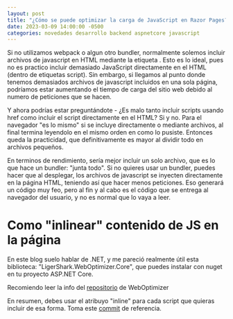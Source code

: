 ```yaml
---
layout: post
title: "¿Cómo se puede optimizar la carga de JavaScript en Razor Pages?"
date: 2023-03-09 14:00:00 -0500
categories: novedades desarrollo backend aspnetcore javascript
---
```

Si no utilizamos webpack o algun otro bundler, normalmente solemos incluir archivos de javascript en
HTML mediante la etiqueta <script href="archivo.js"></script>. Esto es lo ideal, pues
no es practico incluir demasiado JavaScript directamente en el HTML (dentro de etiquetas script). Sin embargo,
si llegamos al punto donde tenemos demasiados archivos de javascript incluidos en una sola página, podríamos
estar aumentando el tiempo de carga del sitio web debido al numero de peticiones que se hacen.

Y ahora podrías estar preguntándote - ¿Es malo tanto incluir scripts usando href como incluir el script directamente
en el HTML? Si y no. Para el navegador "es lo mismo" si se incluye directamente o mediante archivos, al final termina
leyendolo en el mismo orden en como lo pusiste. Entonces queda la practicidad, que definitivamente es mayor al
dividir todo en archivos pequeños.

En terminos de rendimiento, sería mejor incluir un solo archivo, que es lo que hace un bundler: "junta todo". Si no quieres
usar un bundler, puedes hacer que al desplegar, los archivos de javascript se inyecten directamente en la página
HTML, teniendo así que hacer menos peticiones. Eso generará un código muy feo, pero al fin y al cabo es el código
que se entrega al navegador del usuario, y no es normal que lo vaya a leer.

# Como "inlinear" contenido de JS en la página
En este blog suelo hablar de .NET, y me pareció realmente útil esta biblioteca: "LigerShark.WebOptimizer.Core", que
puedes instalar con nuget en tu proyecto ASP.NET Core. 

Recomiendo leer la info del [repositorio](https://github.com/ligershark/WebOptimizer) de WebOptimizer

En resumen, debes usar el atribuyo "inline" para cada script que quieras incluir de esa forma. 
Toma este [commit](https://github.com/Isolaatti-Software/IsolaattiWebsite/commit/61bd92c55560524d846f1e631526329a56d892bb) de referencia.

